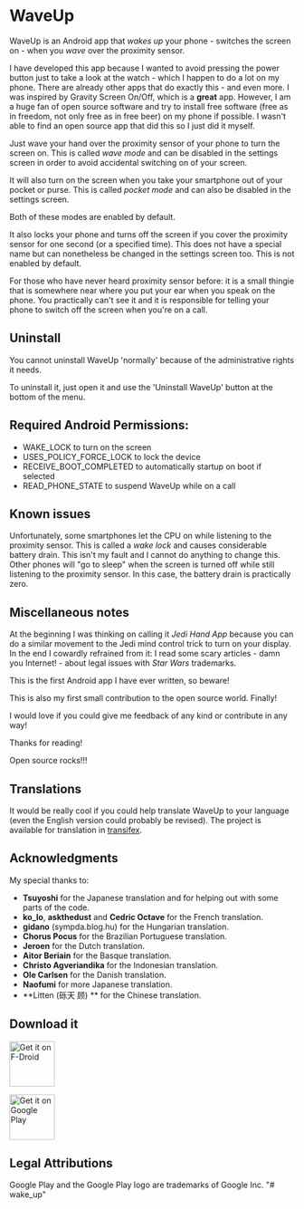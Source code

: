 WaveUp
======

WaveUp is an Android app that *wakes up* your phone - switches the screen on - when you *wave* over the proximity sensor.

I have developed this app because I wanted to avoid pressing the power button just to take a look at the watch - which I happen to do a lot on my phone. There are already other apps that do exactly this - and even more. I was inspired by Gravity Screen On/Off, which is a **great** app. However, I am a huge fan of open source software and try to install free software (free as in freedom, not only free as in free beer) on my phone if possible. I wasn't able to find an open source app that did this so I just did it myself.

Just wave your hand over the proximity sensor of your phone to turn the screen on. This is called *wave mode* and can be disabled in the settings screen in order to avoid accidental switching on of your screen.

It will also turn on the screen when you take your smartphone out of your pocket or purse. This is called *pocket mode* and can also be disabled in the settings screen.

Both of these modes are enabled by default.

It also locks your phone and turns off the screen if you cover the proximity sensor for one second (or a specified time). This does not have a special name but can nonetheless be changed in the settings screen too. This is not enabled by default.

For those who have never heard proximity sensor before: it is a small thingie that is somewhere near where you put your ear when you speak on the phone. You practically can't see it and it is responsible for telling your phone to switch off the screen when you're on a call.

Uninstall
---------

You cannot uninstall WaveUp 'normally' because of the administrative rights it needs.

To uninstall it, just open it and use the 'Uninstall WaveUp' button at the bottom of the menu.

Required Android Permissions:
-----------------------------

- WAKE_LOCK to turn on the screen
- USES_POLICY_FORCE_LOCK to lock the device
- RECEIVE_BOOT_COMPLETED to automatically startup on boot if selected
- READ_PHONE_STATE to suspend WaveUp while on a call

Known issues
------------

Unfortunately, some smartphones let the CPU on while listening to the proximity sensor. This is called a *wake lock* and causes considerable battery drain. This isn't my fault and I cannot do anything to change this. Other phones will "go to sleep" when the screen is turned off while still listening to the proximity sensor. In this case, the battery drain is practically zero.

Miscellaneous notes
-------------------
At the beginning I was thinking on calling it *Jedi Hand App* because you can do a similar movement to the Jedi mind control trick to turn on your display. In the end I cowardly refrained from it: I read some scary articles - damn you Internet! - about legal issues with *Star Wars* trademarks.

This is the first Android app I have ever written, so beware!

This is also my first small contribution to the open source world. Finally!

I would love if you could give me feedback of any kind or contribute in any way!

Thanks for reading!

Open source rocks!!!

Translations
------------

It would be really cool if you could help translate WaveUp to your language (even the English version could probably be revised).
The project is available for translation in [transifex](https://www.transifex.com/juanitobananas/waveup/ "WaveUp on transifex").

Acknowledgments
---------------

My special thanks to:

- **Tsuyoshi** for the Japanese translation and for helping out with some parts of the code.
- **ko_lo**, **askthedust** and **Cedric Octave** for the French translation.
- **gidano** (sympda.blog.hu) for the Hungarian translation.
- **Chorus Pocus** for the Brazilian Portuguese translation.
- **Jeroen** for the Dutch translation.
- **Aitor Beriain** for the Basque translation.
- **Christo Agveriandika** for the Indonesian translation.
- **Ole Carlsen** for the Danish translation.
- **Naofumi** for more Japanese translation.
- **Litten (砾天 顾) ** for the Chinese translation.

Download it
-----------

[<img src="https://gitlab.com/juanitobananas/wave-up/raw/master/f-droid/get-it-on.png"
      alt="Get it on F-Droid"
      height="80">](https://f-droid.org/app/com.jarsilio.android.waveup)

[<img src="https://gitlab.com/juanitobananas/wave-up/raw/master/google-play-store/google-play-badge.png"
      alt="Get it on Google Play"
      height="80">](https://play.google.com/store/apps/details?id=com.jarsilio.android.waveup)

Legal Attributions
------------------

Google Play and the Google Play logo are trademarks of Google Inc.
"# wake_up" 
